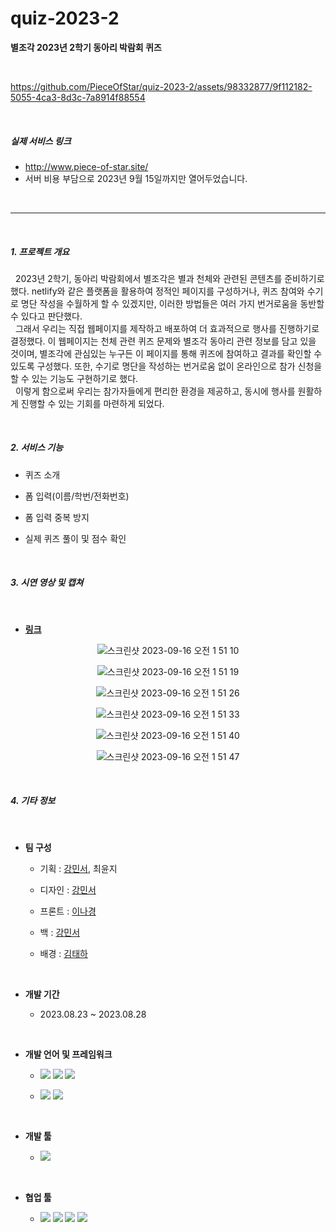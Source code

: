 # quiz-2023-2
**별조각 2023년 2학기 동아리 박람회 퀴즈**

<br>

https://github.com/PieceOfStar/quiz-2023-2/assets/98332877/9f112182-5055-4ca3-8d3c-7a8914f88554

<br>

<h5>실제 서비스 링크</h5>

- http://www.piece-of-star.site/
- 서버 비용 부담으로 2023년 9월 15일까지만 열어두었습니다.

<br>

---

<br>

<h5>1. 프로젝트 개요</h5>

&nbsp; 2023년 2학기, 동아리 박람회에서 별조각은 별과 천체와 관련된 콘텐츠를 준비하기로 했다. netlify와 같은 플랫폼을 활용하여 정적인 페이지를 구성하거나, 퀴즈 참여와 수기로 명단 작성을 수월하게 할 수 있겠지만, 이러한 방법들은 여러 가지 번거로움을 동반할 수 있다고 판단했다.
<br>
&nbsp; 그래서 우리는 직접 웹페이지를 제작하고 배포하여 더 효과적으로 행사를 진행하기로 결정했다. 이 웹페이지는 천체 관련 퀴즈 문제와 별조각 동아리 관련 정보를 담고 있을 것이며, 별조각에 관심있는 누구든 이 페이지를 통해 퀴즈에 참여하고 결과를 확인할 수 있도록 구성했다. 또한, 수기로 명단을 작성하는 번거로움 없이 온라인으로 참가 신청을 할 수 있는 기능도 구현하기로 했다.
<br>
&nbsp; 이렇게 함으로써 우리는 참가자들에게 편리한 환경을 제공하고, 동시에 행사를 원활하게 진행할 수 있는 기회를 마련하게 되었다.

<br>

<h5>2. 서비스 기능</h5>

- 퀴즈 소개

- 폼 입력(이름/학번/전화번호)

- 폼 입력 중복 방지

- 실제 퀴즈 풀이 및 점수 확인

<br>

<h5>3. 시연 영상 및 캡쳐</h5>

<br>

- **[링크](https://github.com/PieceOfStar/quiz-2023-2/blob/main/%EC%8B%9C%EC%97%B0%EC%98%81%EC%83%81%20%EC%B5%9C%EC%A2%85.mov)**

<div align="center">

![스크린샷 2023-09-16 오전 1 51 10](https://github.com/PieceOfStar/quiz-2023-2/assets/98332877/c1acb68f-6c80-4942-b003-182dbdde156f)

![스크린샷 2023-09-16 오전 1 51 19](https://github.com/PieceOfStar/quiz-2023-2/assets/98332877/d8f1c228-c37e-4c06-84cd-c7affa794fee)

![스크린샷 2023-09-16 오전 1 51 26](https://github.com/PieceOfStar/quiz-2023-2/assets/98332877/ff0db6cf-b8c9-4d20-98e7-c7addddaa5da)

![스크린샷 2023-09-16 오전 1 51 33](https://github.com/PieceOfStar/quiz-2023-2/assets/98332877/45eba44d-556e-4235-8984-e18b7bc00a27)

![스크린샷 2023-09-16 오전 1 51 40](https://github.com/PieceOfStar/quiz-2023-2/assets/98332877/8edaed85-0da9-4b19-96fe-9c1f9e6520ef)

![스크린샷 2023-09-16 오전 1 51 47](https://github.com/PieceOfStar/quiz-2023-2/assets/98332877/854047c4-ffb9-4901-9614-e496ab3f49df)

</div>

<br>

<h5>4. 기타 정보</h5>

<br>

- **팀 구성**

    - 기획 : [강민서](https://github.com/MinseoKangQ), 최윤지

    - 디자인 : [강민서](https://github.com/MinseoKangQ)

    - 프론트 : [이나경](https://github.com/lee-nakyung)

    - 백 : [강민서](https://github.com/MinseoKangQ)

    - 배경 : [김태하](https://github.com/xogk1128)

<br>

- **개발 기간**

    - 2023.08.23 ~ 2023.08.28

<br>

- **개발 언어 및 프레임워크**

    - <img src="https://img.shields.io/badge/HTML5-E34F26?style=for-the-badge&logo=HTML5&logoColor=white"/> <img src="https://img.shields.io/badge/CSS3-1572B6?style=for-the-badge&logo=CSS3&logoColor=white"/> <img src="https://img.shields.io/badge/JavaScript-F7DF1E?style=for-the-badge&logo=JavaScript&logoColor=white"/>
    
    - <img src="https://img.shields.io/badge/Python-3766AB?style=for-the-badge&logo=Python&logoColor=white"/> <img src="https://img.shields.io/badge/Django-092E20?style=for-the-badge&logo=Django&logoColor=white)"/>

<br>

- **개발 툴**

    - <img src="https://img.shields.io/badge/Visual Studio Code-007ACC?style=for-the-badge&logo=Visual Studio Code&logoColor=white"/>

<br>

- **협업 툴**

    - <img src="https://img.shields.io/badge/Figma-F24E1E?style=for-the-badge&logo=Figma&logoColor=white"/> <img src="https://img.shields.io/badge/Discord-5865F2?style=for-the-badge&logo=Discord&logoColor=white"/> <img src="https://img.shields.io/badge/Notion-black?style=for-the-badge&logo=Notion&logoColor=white"/> <img src="https://img.shields.io/badge/Github-black?style=for-the-badge&logo=Github&logoColor=white"/>
